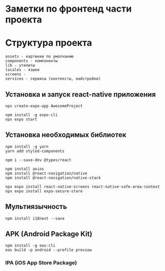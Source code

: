 # Заметки по фронтенд части проекта

# Структура проекта

```
assets - картинки по умолчанию
components - компоненты
lib - утилиты
locales - языки
screens - 
services - сервисы (контексты, найстройки)
```

## Установка и запуск react-native приложения

```
npx create-expo-app AwesomeProject

npm install -g expo-cli
npx expo start
```

## Установка необходимых библиотек

```
npm install -g yarn
yarn add styled-components

npm i --save-dev @types/react

npm install axios
npm install @react-navigation/native
npm install @react-navigation/native-stack

npx expo install react-native-screens react-native-safe-area-context
npx expo install expo-secure-store
```

## Мультиязычность

```
npm install i18next --save
```

## APK (Android Package Kit)

```
npm install -g eas-cli
eas build -p android --profile preview
```

### IPA (iOS App Store Package)

```

```
